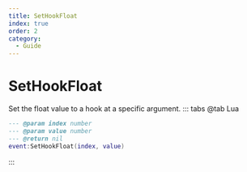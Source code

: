 ```yaml
---
title: SetHookFloat
index: true
order: 2
category:
  - Guide
---
```


# SetHookFloat
Set the float value to a hook at a specific argument.
::: tabs
@tab Lua
```lua
--- @param index number
--- @param value number
--- @return nil
event:SetHookFloat(index, value)
```

:::